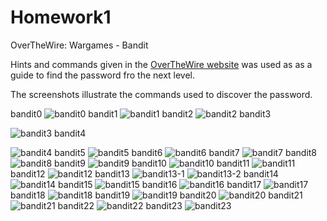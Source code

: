 # Homework1
OverTheWire: Wargames - Bandit


Hints and commands given in the [OverTheWire website][1] was used as as a guide to find the password fro the next level.

The screenshots illustrate the commands used to discover the password.


  [1]: http://overthewire.org/wargames/bandit/

bandit0
![bandit0](https://cloud.githubusercontent.com/assets/18344003/14378257/a6d3323c-fd91-11e5-8dc8-b7046b2602b4.jpg)
bandit1
![bandit1](https://cloud.githubusercontent.com/assets/18344003/14378258/a6d3b52c-fd91-11e5-8d15-33cfe56877dd.jpg)
bandit2
![bandit2](https://cloud.githubusercontent.com/assets/18344003/14378259/a6d69dfa-fd91-11e5-831c-fb2f9e82bc69.jpg)
bandit3

![bandit3](https://cloud.githubusercontent.com/assets/18344003/14378262/a6e235f2-fd91-11e5-9085-97aa8f5586ce.jpg)
bandit4

![bandit4](https://cloud.githubusercontent.com/assets/18344003/14378261/a6e0f08e-fd91-11e5-801c-037d08e7f093.jpg)
bandit5
![bandit5](https://cloud.githubusercontent.com/assets/18344003/14378260/a6df54ea-fd91-11e5-858b-ccbd50f19b8d.jpg)
bandit6
![bandit6](https://cloud.githubusercontent.com/assets/18344003/14378263/a6f83834-fd91-11e5-93c5-673c7815bb36.jpg)
bandit7
![bandit7](https://cloud.githubusercontent.com/assets/18344003/14378264/a6f8f3a0-fd91-11e5-9e43-73a3a2247c4b.jpg)
bandit8
![bandit8](https://cloud.githubusercontent.com/assets/18344003/14378265/a6fcd22c-fd91-11e5-85e0-f0aec7881444.jpg)
bandit9
![bandit9](https://cloud.githubusercontent.com/assets/18344003/14378266/a70e37a6-fd91-11e5-9c5f-e2d502acdf6a.jpg)
bandit10
![bandit10](https://cloud.githubusercontent.com/assets/18344003/14378268/a70fae4c-fd91-11e5-9bac-6d00d6049ce8.jpg)
bandit11
![bandit11](https://cloud.githubusercontent.com/assets/18344003/14378267/a70f5fe6-fd91-11e5-99e8-6896a183dd51.jpg)
bandit12
![bandit12](https://cloud.githubusercontent.com/assets/18344003/14378269/a71e3868-fd91-11e5-8583-8848dec4fe38.jpg)
bandit13
![bandit13-1](https://cloud.githubusercontent.com/assets/18344003/14378270/a725725e-fd91-11e5-9a8a-99414212469f.jpg)
![bandit13-2](https://cloud.githubusercontent.com/assets/18344003/14378271/a726ad22-fd91-11e5-9203-a2524b6a64ec.jpg)
bandit14
![bandit14](https://cloud.githubusercontent.com/assets/18344003/14378272/a73c3458-fd91-11e5-9cac-486b559dfeeb.jpg)
bandit15
![bandit15](https://cloud.githubusercontent.com/assets/18344003/14378274/a740129e-fd91-11e5-83fa-84b3ec1e91c8.jpg)
bandit16
![bandit16](https://cloud.githubusercontent.com/assets/18344003/14378273/a73d9a28-fd91-11e5-8795-081c90da44f1.jpg)
bandit17
![bandit17](https://cloud.githubusercontent.com/assets/18344003/14378275/a744113c-fd91-11e5-8ea6-57a540157bed.jpg)
bandit18
![bandit18](https://cloud.githubusercontent.com/assets/18344003/14378276/a74ad116-fd91-11e5-8439-b36b9920bdd4.jpg)
bandit19
![bandit19](https://cloud.githubusercontent.com/assets/18344003/14378277/a74bc472-fd91-11e5-9198-d9244005c937.jpg)
bandit20
![bandit20](https://cloud.githubusercontent.com/assets/18344003/14378280/a76e4e0c-fd91-11e5-8196-6cb516d935a8.jpg)
bandit21
![bandit21](https://cloud.githubusercontent.com/assets/18344003/14378279/a76d03f8-fd91-11e5-9564-06c0dc70197d.jpg)
bandit22
![bandit22](https://cloud.githubusercontent.com/assets/18344003/14378278/a76a8a6a-fd91-11e5-8fab-04a5dd2bd6b1.jpg)
bandit23
![bandit23](https://cloud.githubusercontent.com/assets/18344003/14378281/a7752fd8-fd91-11e5-9a7d-0e479e980f45.jpg)
